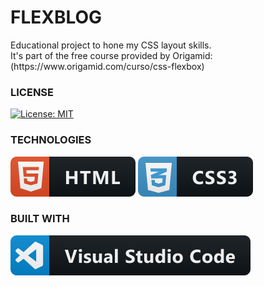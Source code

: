 # FLEXBLOG
<p>
    Educational project to hone my CSS layout skills.   <br /> 
    It's part of the free course provided by Origamid:  <br />
    (https://www.origamid.com/curso/css-flexbox)
</p> 

### LICENSE

[![License: MIT](https://img.shields.io/badge/License-MIT-green.svg)](https://github.com/rqguzman/origamid_flexblog/blob/main/LICENSE)

### TECHNOLOGIES  
<p>
    <img src="https://github.com/rqguzman/assets/blob/main/ColoredBadges/svg/dev/languages/html.svg" alt="HTML" style="vertical-align:top margin:6px 4px">
    <img src="https://github.com/rqguzman/assets/blob/main/ColoredBadges/svg/dev/languages/css3.svg" alt="CSS3" style="vertical-align:top margin:6px 4px">    
</p>

### BUILT WITH  
<p>
    <img src="https://github.com/rqguzman/assets/blob/main/ColoredBadges/svg/dev/tools/visualstudio_code.svg" alt="VS Code" style="vertical-align:top margin:6px 4px">       
</p>

